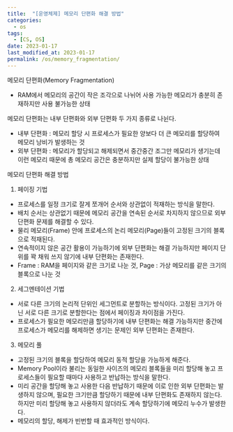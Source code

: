 ```yaml
---
title:  "[운영체제] 메모리 단편화 해결 방법"
categories:
  - os
tags:
  - [CS, OS]
date: 2023-01-17
last_modified_at: 2023-01-17
permalink: /os/memory_fragmentation/
---
```


메모리 단편화(Memory Fragmentation)
* RAM에서 메모리의 공간이 작은 조각으로 나뉘어 사용 가능한 메모리가 충분히 존재하지만 사용 불가능한 상태

메모리 단편화는 내부 단편화와 외부 단편화 두 가지 종류로 나뉜다.
* 내부 단편화 : 메모리 할당 시 프로세스가 필요한 양보다 더 큰 메모리를 할당하여 메모리 낭비가 발생하는 것
* 외부 단편화 : 메모리가 할당되고 해제되면서 중간중간 조그만 메모리가 생기는데 이런 메모리 때문에 총 메모리 공간은 충분하지만 실제 할당이 불가능한 상태

메모리 단편화 해결 방법
1. 페이징 기법
* 프로세스를 일정 크기로 잘게 쪼개어 순서와 상관없이 적재하는 방식을 말한다.
* 배치 순서는 상관없기 때문에 메모리 공간을 연속된 순서로 차지하지 않으므로 외부 단편화 문제를 해결할 수 있다.
* 물리 메모리(Frame) 안에 프로세스의 논리 메모리(Page)들이 고정된 크기의 블록으로 적재된다.
* 연속적이지 않은 공간 활용이 가능하기에 외부 단편화는 해결 가능하지만 페이지 단위를 꽉 채워 쓰지 않기에 내부 단편화는 존재한다.
* Frame : RAM을 페이지와 같은 크기로 나눈 것, Page : 가상 메모리를 같은 크기의 블록으로 나눈 것
2. 세그멘테이션 기법
* 서로 다른 크기의 논리적 단위인 세그먼트로 분할하는 방식이다. 고정된 크기가 아닌 서로 다른 크기로 분할한다는 점에서 페이징과 차이점을 가진다.
* 프로세스가 필요한 메모리만큼 할당하기에 내부 단편화는 해결 가능하지만 중간에 프로세스가 메모리를 해제하면 생기는 문제인 외부 단편화는 존재한다.
3. 메모리 풀
* 고정된 크기의 블록을 할당하여 메모리 동적 할당을 가능하게 해준다.
* Memory Pool이라 불리는 동일한 사이즈의 메모리 블록들을 미리 할당해 놓고 프로세스들이 필요할 때마다 사용하고 반납하는 방식을 말한다.
* 미리 공간을 할당해 놓고 사용한 다음 반납하기 때문에 이로 인한 외부 단편화는 발생하지 않으며, 필요한 크기만큼 할당하기 때문에 내부 단편화도 존재하지 않는다. 하지만 미리 할당해 놓고 사용하지 않더라도 계속 할당하기에 메모리 누수가 발생한다.
* 메모리의 할당, 해제가 빈번할 때 효과적인 방식이다.
